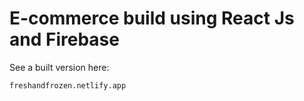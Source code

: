 # E-commerce build using React Js and Firebase

See a built version here:
```
freshandfrozen.netlify.app
```